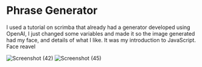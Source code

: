 # Phrase Generator
I used a tutorial on scrimba that already had a generator developed using OpenAI, I just changed some variables and made it so the image generated had my face, and details of what I like. It was my introduction to JavaScript. Face reavel

![Screenshot (42)](https://github.com/Samie99/Little-JavaScript-Project/assets/149211116/ff153192-372e-4060-a21a-922cfa33b754)
![Screenshot (45)](https://github.com/Samie99/Little-JavaScript-Project/assets/149211116/d9d3eb95-9bed-43e3-bc9c-155bfacee4e4)
